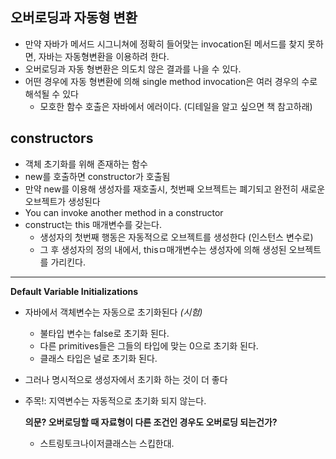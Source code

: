 ## 오버로딩과 자동형 변환
- 만약 자바가 메서드 시그니쳐에 정확히 들어맞는 invocation된 메서드를 찾지 못하면, 자바는 자동형변환을 이용하려 한다.
- 오버로딩과 자동 형변환은 의도치 않은 결과를 나을 수 있다.
- 어떤 경우에 자동 형변환에 의해 single method invocation은 여러 경우의 수로 해석될 수 있다
  - 모호한 함수 호출은 자바에서 에러이다. (디테일을 알고 싶으면 책 참고하래)

## constructors
- 객체 초기화를 위해 존재하는 함수
- new를 호출하면 constructor가 호출됨
- 만약 new를 이용해 생성자를 재호출시, 첫번째 오브젝트는 폐기되고 완전히 새로운 오브젝트가 생성된다
- You can invoke another method in a constructor
- construct는 this 매개변수를 갖는다.
  - 생성자의 첫번째 행동은 자동적으로 오브젝트를 생성한다 (인스턴스 변수로)
  - 그 후 생성자의 정의 내에서, thisㅁ매개변수는 생성자에 의해 생성된 오브젝트를 가리킨다.
---

 **Default Variable Initializations**
 - 자바에서 객체변수는 자동으로 초기화된다 *(시험)*
   - 불타입 변수는 false로 초기화 된다.
   - 다른 primitives들은 그들의 타입에 맞는 0으로 초기화 된다.
   - 클래스 타입은 널로 초기화 된다.
- 그러나 명시적으로 생성자에서 초기화 하는 것이 더 좋다
- 주목!: 지역변수는 자동적으로 초기화 되지 않는다. 
  
  **의문? 오버로딩할 때 자료형이 다른 조건인 경우도 오버로딩 되는건가?**

  - 스트링토크나이저클래스는 스킵한대.
  